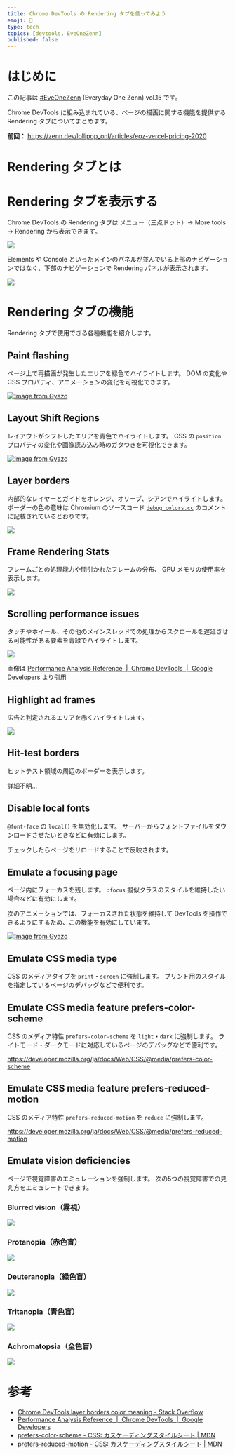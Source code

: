 ```yaml
---
title: Chrome DevTools の Rendering タブを使ってみよう
emoji: 🍭
type: tech
topics: [devtools, EveOneZenn]
published: false
---
```


# はじめに

この記事は [#EveOneZenn](https://zenn.dev/topics/eveonezenn) (Everyday One Zenn) vol.15 です。

Chrome DevTools に組み込まれている、ページの描画に関する機能を提供する Rendering タブについてまとめます。

**前回：**
https://zenn.dev/lollipop_onl/articles/eoz-vercel-pricing-2020

# Rendering タブとは

# Rendering タブを表示する

Chrome DevTools の Rendering タブは メニュー（三点ドット）→ More tools → Rendering から表示できます。

![](https://storage.googleapis.com/zenn-user-upload/3vezew6rohwhxtnuk1ktd20hzr2m)

Elements や Console といったメインのパネルが並んでいる上部のナビゲーションではなく、下部のナビゲーションで Rendering パネルが表示されます。

![](https://storage.googleapis.com/zenn-user-upload/flc3efi3ci9nrj8u3gzll26vhgfq)

# Rendering タブの機能

Rendering タブで使用できる各種機能を紹介します。

## Paint flashing

ページ上で再描画が発生したエリアを緑色でハイライトします。
DOM の変化や CSS プロパティ、アニメーションの変化を可視化できます。

[![Image from Gyazo](https://i.gyazo.com/322d28029a81680da43525459ed8d470.gif)](https://gyazo.com/322d28029a81680da43525459ed8d470)

## Layout Shift Regions

レイアウトがシフトしたエリアを青色でハイライトします。
CSS の `position` プロパティの変化や画像読み込み時のガタつきを可視化できます。

[![Image from Gyazo](https://i.gyazo.com/4bea38066b84f7dc07801ed0ca97663b.gif)](https://gyazo.com/4bea38066b84f7dc07801ed0ca97663b)

## Layer borders

内部的なレイヤーとガイドをオレンジ、オリーブ、シアンでハイライトします。
ボーダーの色の意味は Chromium のソースコード [`debug_colors.cc`](https://source.chromium.org/chromium/chromium/src/+/master:cc/debug/debug_colors.cc) のコメントに記載されているとおりです。

![](https://storage.googleapis.com/zenn-user-upload/5shgkvwx17jxap18rgeqpxeh0bxn)

## Frame Rendering Stats

フレームごとの処理能力や間引かれたフレームの分布、 GPU メモリの使用率を表示します。

![](https://storage.googleapis.com/zenn-user-upload/cu3z3ddnxz2cb4yzfkvgjn3r1olq)

## Scrolling performance issues

タッチやホイール、その他のメインスレッドでの処理からスクロールを遅延させる可能性がある要素を青緑でハイライトします。

![](https://storage.googleapis.com/zenn-user-upload/tsb7096x631p3nfhppadj77193j5)

画像は [Performance Analysis Reference  |  Chrome DevTools  |  Google Developers](https://developers.google.com/web/tools/chrome-devtools/evaluate-performance/reference) より引用

## Highlight ad frames

広告と判定されるエリアを赤くハイライトします。

![](https://storage.googleapis.com/zenn-user-upload/qc0037rgpuyrkx6nb0hfyxkbj299)

## Hit-test borders

ヒットテスト領域の周辺のボーダーを表示します。

詳細不明...

## Disable local fonts

`@font-face` の `local()` を無効化します。
サーバーからフォントファイルをダウンロードさせたいときなどに有効にします。

チェックしたらページをリロードすることで反映されます。

## Emulate a focusing page

ページ内にフォーカスを残します。
`:focus` 擬似クラスのスタイルを維持したい場合などに有効にします。

次のアニメーションでは、フォーカスされた状態を維持して DevTools を操作できるようにするため、この機能を有効にしています。

[![Image from Gyazo](https://i.gyazo.com/2397e438af49776ea1eaa89fbbf2eb42.gif)](https://gyazo.com/2397e438af49776ea1eaa89fbbf2eb42)

## Emulate CSS media type

CSS のメディアタイプを `print`・`screen` に強制します。
プリント用のスタイルを指定しているページのデバッグなどで便利です。

## Emulate CSS media feature prefers-color-scheme

CSS のメディア特性 `prefers-color-scheme` を `light`・`dark` に強制します。
ライトモード・ダークモードに対応しているページのデバッグなどで便利です。

https://developer.mozilla.org/ja/docs/Web/CSS/@media/prefers-color-scheme

## Emulate CSS media feature prefers-reduced-motion

CSS のメディア特性 `prefers-reduced-motion` を `reduce` に強制します。

https://developer.mozilla.org/ja/docs/Web/CSS/@media/prefers-reduced-motion

## Emulate vision deficiencies

ページで視覚障害のエミュレーションを強制します。
次の5つの視覚障害での見え方をエミュレートできます。

### Blurred vision（霧視）

![](https://storage.googleapis.com/zenn-user-upload/ddi59kvxc58hj2fww15jck735u8c)

### Protanopia（赤色盲）

![](https://storage.googleapis.com/zenn-user-upload/m2hep1rand6nvepi8s5uxkaq79uh)

### Deuteranopia（緑色盲）

![](https://storage.googleapis.com/zenn-user-upload/yzan2yb7ryj3tqyvdga7kgal34gc)

### Tritanopia（青色盲）

![](https://storage.googleapis.com/zenn-user-upload/qjsdggn3sqpqwjvz0wj0xlaj9opc)

### Achromatopsia（全色盲）

![](https://storage.googleapis.com/zenn-user-upload/o6ih34m2plxwnie01ukklyia7ygy)

# 参考

* [Chrome DevTools layer borders color meaning - Stack Overflow](https://stackoverflow.com/questions/35301036/chrome-devtools-layer-borders-color-meaning)
* [Performance Analysis Reference  |  Chrome DevTools  |  Google Developers](https://developers.google.com/web/tools/chrome-devtools/evaluate-performance/reference)
* [prefers-color-scheme - CSS: カスケーディングスタイルシート | MDN](https://developer.mozilla.org/ja/docs/Web/CSS/@media/prefers-color-scheme)
* [prefers-reduced-motion - CSS: カスケーディングスタイルシート | MDN](https://developer.mozilla.org/ja/docs/Web/CSS/@media/prefers-reduced-motion)
